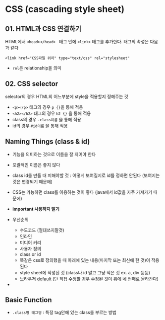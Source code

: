 # CSS (cascading style sheet)

## 01. HTML과 CSS 연결하기

HTML에서 `<head></head> ` 태그 안에 `<link>` 태그를 추가한다. 태그의 속성은 다음과 같다

`<link href="CSS파일 위치" type="text/css" rel="stylesheet"`

* `rel`은 relationship을 의미



## 02. CSS selector

selector의 경우 HTML의 어느부분에 style을 적용할지 정해주는 것

* `<p></p>` 태그의 경우 `p {}`을 통해 적용
* `<h2></h2>` 태그의 경우 `h2 {}` 을 통해 적용
* class의 경우 `.class이름` 을 통해 적용
* id의 경우 `#id이름` 을 통해 적용



## Naming Things (class & id)

* 기능을 의미하는 것으로 이름을 잘 지어야 한다
* 포괄적인 이름은 좋지 않다
* class id를 만들 때 피해야할 것 : 어떻게 보여질지로 id를 정하면 안된다 (보여지는 것은 변경되기 때문에)
* CSS는 가능하면 class를 이용하는 것이 좋다 (java에서 id값을 자주 가져가기 때문에)
* **important 사용하지 말기**
* 우선순위 
  * 수도코드 (절대쓰지말것)
  * 인라인
  * 미디어 커리
  * 사용자 정의
  * class or id
  * 똑같은 css로 정의했을 때 아래에 있는 내용(마지막 또는 최신에 한 것)이 적용된다
  * style sheet에 작성된 것 (class나 id 말고 그냥 적은 것 ex. a, div 등등)
  * 브라우저 default (단 직접 수정할 경우 수정된 것이 위에 네 번째로 올라간다)

* 

## Basic Function

* `.class명 태그명` : 특정 tag안에 있는 class를 부르는 방법 

